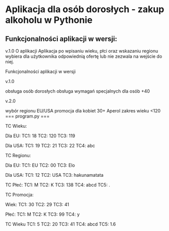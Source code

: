 # Aplikacja dla osób dorosłych - zakup alkoholu w Pythonie

## Funkcjonalności aplikacji w wersji:

v.1.0
O aplikacji
Aplikacja po wpisaniu wieku, płci oraz wskazaniu regionu wybiera dla użytkownika odpowiednią ofertę lub nie zezwala na wejście do niej.

Funkcjonalności aplikacji w wersji

v.1.0

 obsługa osób dorosłych
 obsługa wymagań specjalnych dla osób +40

v.2.0

 wybór regionu EU/USA
 promocja dla kobiet 30+ Aperol
 zakres wieku <120
=== program.py ===

TC Wieku:

Dla EU: TC1: 18 TC2: 120 TC3: 119

Dla USA: TC1: 19 TC2: 21 TC3: 22 TC4: abc

TC Regionu:

Dla EU: TC1: EU TC2: 00 TC3: Elo

Dla USA: TC1: 12 TC2: USA TC3: hakunamatata

TC Płeć: TC1: M TC2: K TC3: 138 TC4: abcd TC5: .

TC Promocja:

Wiek: TC1: 30 TC2: 29 TC3: 41

Płeć: TC1: M TC2: K TC3: 99 TC4: y


TC Wieku TC1: 5 TC2: 20 TC3: 41 TC4: abcd TC5: 1.6